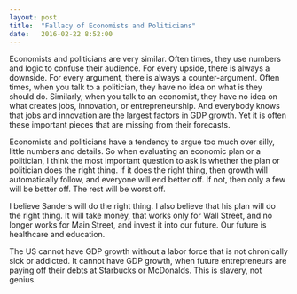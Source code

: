 ```yaml
---
layout: post
title:  "Fallacy of Economists and Politicians"
date:   2016-02-22 8:52:00
---
```


Economists and politicians are very similar. Often times, they use numbers and logic to confuse their audience. For every upside, there is always a downside. For every argument, there is always a counter-argument. Often times, when you talk to a politician, they have no idea on what is they should do. Similarly, when you talk to an economist, they have no idea on what creates jobs, innovation, or entrepreneurship. And everybody knows that jobs and innovation are the largest factors in GDP growth. Yet it is often these important pieces that are missing from their forecasts.

Economists and politicians have a tendency to argue too much over silly, little numbers and details. So when evaluating an economic plan or a politician, I think the most important question to ask is whether the plan or politician does the right thing. If it does the right thing, then growth will automatically follow, and everyone will end better off. If not, then only a few will be better off. The rest will be worst off.

I believe Sanders will do the right thing. I also believe that his plan will do the right thing. It will take money, that works only for Wall Street, and no longer works for Main Street, and invest it into our future. Our future is healthcare and education.

The US cannot have GDP growth without a labor force that is not chronically sick or addicted. It cannot have GDP growth, when future entrepreneurs are paying off their debts at Starbucks or McDonalds. This is slavery, not genius.
